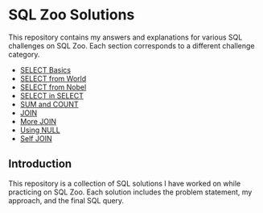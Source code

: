 # SQL Zoo Solutions

This repository contains my answers and explanations for various SQL challenges on SQL Zoo. Each section corresponds to a different challenge category.

  - [SELECT Basics](#select-basics)
  - [SELECT from World](#select-from-world)
  - [SELECT from Nobel](#select-from-nobel)
  - [SELECT in SELECT](#select-in-select)
  - [SUM and COUNT](#sum-and-count)
  - [JOIN](#join)
  - [More JOIN](#more-join)
  - [Using NULL](#using-null)
  - [Self JOIN](#self-join)

## Introduction

This repository is a collection of SQL solutions I have worked on while practicing on SQL Zoo. Each solution includes the problem statement, my approach, and the final SQL query.
